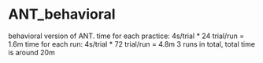 # ANT_behavioral
behavioral version of ANT.
time for each practice: 4s/trial * 24 trial/run = 1.6m
time for each run: 4s/trial * 72 trial/run = 4.8m
3 runs in total, total time is around 20m
